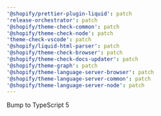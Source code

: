 ```yaml
---
'@shopify/prettier-plugin-liquid': patch
'release-orchestrator': patch
'@shopify/theme-check-common': patch
'@shopify/theme-check-node': patch
'theme-check-vscode': patch
'@shopify/liquid-html-parser': patch
'@shopify/theme-check-browser': patch
'@shopify/theme-check-docs-updater': patch
'@shopify/theme-graph': patch
'@shopify/theme-language-server-browser': patch
'@shopify/theme-language-server-common': patch
'@shopify/theme-language-server-node': patch
---
```


Bump to TypeScript 5
